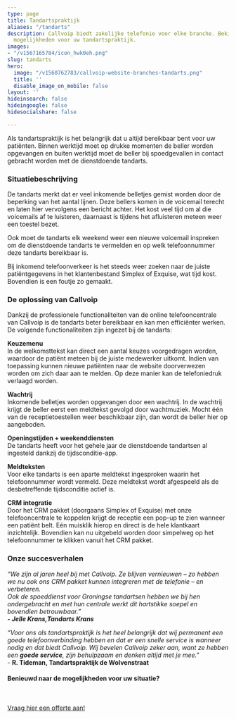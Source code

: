 ```yaml
---
type: page
title: Tandartspraktijk
aliases: "/tandarts"
description: Callvoip biedt zakelijke telefonie voor elke branche. Bekijk hier de
  mogelijkheden voor uw tandartspraktijk.
images:
- "/v1567165784/icon_hwk0eh.png"
slug: tandarts
hero:
  image: "/v1560762783/callvoip-website-branches-tandarts.png"
  title: ''
  disable_image_on_mobile: false
layout: ''
hideinsearch: false
hideingoogle: false
hidesocialshare: false

---
```

Als tandartspraktijk is het belangrijk dat u altijd bereikbaar bent voor uw patiënten. Binnen werktijd moet op drukke momenten de beller worden opgevangen en buiten werktijd moet de beller bij spoedgevallen in contact gebracht worden met de dienstdoende tandarts.

### Situatiebeschrijving

De tandarts merkt dat er veel inkomende belletjes gemist worden door de beperking van het aantal lijnen. Deze bellers komen in de voicemail terecht en laten hier vervolgens een bericht achter. Het kost veel tijd om al die voicemails af te luisteren, daarnaast is tijdens het afluisteren meteen weer een toestel bezet.

Ook moet de tandarts elk weekend weer een nieuwe voicemail inspreken om de dienstdoende tandarts te vermelden en op welk telefoonnummer deze tandarts bereikbaar is.

Bij inkomend telefoonverkeer is het steeds weer zoeken naar de juiste patiëntgegevens in het klantenbestand Simplex of Exquise, wat tijd kost. Bovendien is een foutje zo gemaakt.

### De oplossing van Callvoip

Dankzij de professionele functionaliteiten van de online telefooncentrale van Callvoip is de tandarts beter bereikbaar en kan men efficiënter werken. De volgende functionaliteiten zijn ingezet bij de tandarts:

**Keuzemenu**  
In de welkomsttekst kan direct een aantal keuzes voorgedragen worden, waardoor de patiënt meteen bij de juiste medewerker uitkomt. Indien van toepassing kunnen nieuwe patiënten naar de website doorverwezen worden om zich daar aan te melden. Op deze manier kan de telefoniedruk verlaagd worden.

**Wachtrij**  
Inkomende belletjes worden opgevangen door een wachtrij. In de wachtrij krijgt de beller eerst een meldtekst gevolgd door wachtmuziek. Mocht één van de receptietoestellen weer beschikbaar zijn, dan wordt de beller hier op aangeboden.

**Openingstijden + weekenddiensten**  
De tandarts heeft voor het gehele jaar de dienstdoende tandartsen al ingesteld dankzij de tijdsconditie-app.

**Meldteksten**  
Voor elke tandarts is een aparte meldtekst ingesproken waarin het telefoonnummer wordt vermeld. Deze meldtekst wordt afgespeeld als de desbetreffende tijdsconditie actief is.

**CRM integratie**  
Door het CRM pakket (doorgaans Simplex of Exquise) met onze telefooncentrale te koppelen krijgt de receptie een pop-up te zien wanneer een patiënt belt. Eén muisklik hierop en direct is de hele klantkaart inzichtelijk. Bovendien kan nu uitgebeld worden door simpelweg op het telefoonnummer te klikken vanuit het CRM pakket.

### Onze succesverhalen

_“We zijn al jaren heel bij met Callvoip. Ze blijven vernieuwen – zo hebben we nu ook ons CRM pakket kunnen integreren met de telefonie – en verbeteren._  
_Ook de spoeddienst voor Groningse tandartsen hebben we bij hen ondergebracht en met hun centrale werkt dit hartstikke soepel en bovendien betrouwbaar.”_  
**- _Jelle Krans,Tandarts Krans_**

_“Voor ons als tandartspraktijk is het heel belangrijk dat wij permanent een goede telefoonverbinding hebben en dat er een snelle service is wanneer nodig en dat biedt Callvoip. Wij bevelen Callvoip zeker aan, want ze hebben een **goede service**, zijn behulpzaam en denken altijd met je mee."  
\-_ **R. Tideman, Tandartspraktijk de Wolvenstraat**

#### Benieuwd naar de mogelijkheden voor uw situatie?

<br>

<a href="/offerte/" class="button">Vraag hier een offerte aan!</a>